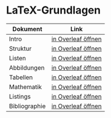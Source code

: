 # LaTeX-Grundlagen

| Dokument      | Link                                                                                                                                                                                                                                                                             |
| ------------- | -------------------------------------------------------------------------------------------------------------------------------------------------------------------------------------------------------------------------------------------------------------------------------- |
| Intro         | <a href="https://www.overleaf.com/docs?snip_uri=https://raw.githubusercontent.com/tknuth/latex-grundlagen/master/01-intro/main.tex">in Overleaf öffnen</a>                                                                                                                       |
| Struktur      | <a href="https://www.overleaf.com/docs?snip_uri=https://raw.githubusercontent.com/tknuth/latex-grundlagen/master/02-struktur/main.tex">in Overleaf öffnen</a>                                                                                                                    |
| Listen        | <a href="https://www.overleaf.com/docs?snip_uri=https://raw.githubusercontent.com/tknuth/latex-grundlagen/master/03-listen/main.tex">in Overleaf öffnen</a>                                                                                                                      |
| Abbildungen   | <a href="https://www.overleaf.com/docs?snip_uri=https://raw.githubusercontent.com/tknuth/latex-grundlagen/master/04-abbildungen/main.tex">in Overleaf öffnen</a>                                                                                                                 |
| Tabellen      | <a href="https://www.overleaf.com/docs?snip_uri=https://raw.githubusercontent.com/tknuth/latex-grundlagen/master/05-tabellen/main.tex">in Overleaf öffnen</a>                                                                                                                    |
| Mathematik    | <a href="https://www.overleaf.com/docs?snip_uri=https://raw.githubusercontent.com/tknuth/latex-grundlagen/master/06-mathematik/main.tex">in Overleaf öffnen</a>                                                                                                                  |
| Listings      | <a href="https://www.overleaf.com/docs?snip_uri=https://raw.githubusercontent.com/tknuth/latex-grundlagen/master/07-listings/main.tex">in Overleaf öffnen</a>                                                                                                                    |
| Bibliographie | <a href="https://www.overleaf.com/docs?snip_uri[]=https://raw.githubusercontent.com/tknuth/latex-grundlagen/master/08-bibliography/main.tex&snip_uri[]=https://raw.githubusercontent.com/tknuth/latex-grundlagen/master/08-bibliography/bibliography.bib">in Overleaf öffnen</a> |
